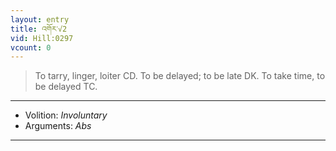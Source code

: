 ```yaml
---
layout: entry
title: འགོར་√2
vid: Hill:0297
vcount: 0
---
```

> To tarry, linger, loiter CD\. To be delayed; to be late DK\. To take time, to be delayed TC\.

---
* Volition: _Involuntary_
* Arguments: _Abs_

---

